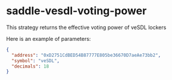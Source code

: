 # saddle-vesdl-voting-power

This strategy returns the effective voting power of veSDL lockers

Here is an example of parameters:

```json
{
  "address": "0xD2751CdBED54B87777E805be36670D7aeAe73bb2",
  "symbol": "veSDL",
  "decimals": 18
}
```
